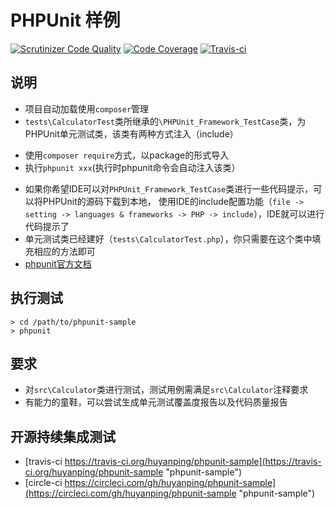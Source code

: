 PHPUnit 样例
==========
[![Scrutinizer Code Quality](https://scrutinizer-ci.com/g/huyanping/phpunit-sample/badges/quality-score.png?b=master)](https://scrutinizer-ci.com/g/huyanping/phpunit-sample/?branch=master)
[![Code Coverage](https://scrutinizer-ci.com/g/huyanping/phpunit-sample/badges/coverage.png?b=master)](https://scrutinizer-ci.com/g/huyanping/phpunit-sample/?branch=master)
[![Travis-ci](https://travis-ci.org/huyanping/phpunit-sample.svg)](https://travis-ci.org/huyanping/phpunit-sample.svg)


说明
---
+ 项目自动加载使用`composer`管理
+ `tests\CalculatorTest`类所继承的`\PHPUnit_Framework_TestCase`类，为PHPUnit单元测试类，该类有两种方式注入（include）
 - 使用`composer require`方式，以package的形式导入
 - 执行`phpunit xxx`(执行时phpunit命令会自动注入该类）
+ 如果你希望IDE可以对`PHPUnit_Framework_TestCase`类进行一些代码提示，可以将PHPUnit的源码下载到本地，
使用IDE的include配置功能（`file -> setting -> languages & frameworks -> PHP -> include`），IDE就可以进行代码提示了
+ 单元测试类已经建好（`tests\CalculatorTest.php`），你只需要在这个类中填充相应的方法即可
+ [phpunit官方文档](https://phpunit.de/manual/current/zh_cn/index.html "PHPUnit")

执行测试
----
```shell
> cd /path/to/phpunit-sample
> phpunit
```

要求
-----------
+ 对`src\Calculator`类进行测试，测试用例需满足`src\Calculator`注释要求
+ 有能力的童鞋，可以尝试生成单元测试覆盖度报告以及代码质量报告

开源持续集成测试
--------
+ [travis-ci https://travis-ci.org/huyanping/phpunit-sample](https://travis-ci.org/huyanping/phpunit-sample "phpunit-sample")
+ [circle-ci https://circleci.com/gh/huyanping/phpunit-sample](https://circleci.com/gh/huyanping/phpunit-sample "phpunit-sample")